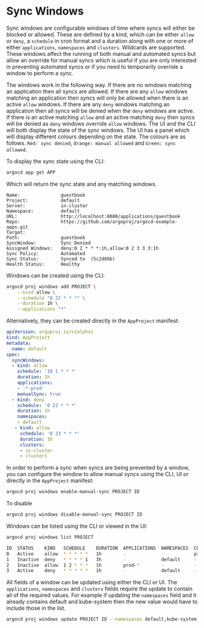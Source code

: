 # Sync Windows

Sync windows are configurable windows of time where syncs will either be blocked or allowed. These are defined
by a kind, which can be either `allow` or `deny`, a `schedule` in cron format and a duration along with one or 
more of either `applications`, `namespaces` and `clusters`. Wildcards are supported. These windows affect the running 
of both manual and automated syncs but allow an override for manual syncs which is useful if you are only interested
in preventing automated syncs or if you need to temporarily override a window to perform a sync.

The windows work in the following way. If there are no windows matching an application then all syncs are allowed. If there
are any `allow` windows matching an application then syncs will only be allowed when there is an active `allow` windows. If there
are any `deny` windows matching an application then all syncs will be denied when the `deny` windows are active. If there is an
active matching `allow` and an active matching `deny` then syncs will be denied as `deny` windows override `allow` windows. The
UI and the CLI will both display the state of the sync windows. The UI has a panel which will display different colours depending
on the state. The colours are as follows. `Red: sync denied`, `Orange: manual allowed` and `Green: sync allowed`.

To display the sync state using the CLI:

```bash
argocd app get APP
```

Which will return the sync state and any matching windows.

```
Name:               guestbook
Project:            default
Server:             in-cluster
Namespace:          default
URL:                http://localhost:8080/applications/guestbook
Repo:               https://github.com/argoproj/argocd-example-apps.git
Target:
Path:               guestbook
SyncWindow:         Sync Denied
Assigned Windows:   deny:0 2 * * *:1h,allow:0 2 3 3 3:1h
Sync Policy:        Automated
Sync Status:        Synced to  (5c2d89b)
Health Status:      Healthy
```

Windows can be created using the CLI:

```bash
argocd proj windows add PROJECT \
    --kind allow \
    --schedule "0 22 * * *" \
    --duration 1h \
    --applications "*"
```

Alternatively, they can be created directly in the `AppProject` manifest:
 
```yaml
apiVersion: argoproj.io/v1alpha1
kind: AppProject
metadata:
  name: default
spec:
  syncWindows:
  - kind: allow
    schedule: '10 1 * * *'
    duration: 1h
    applications:
    - '*-prod'
    manualSync: true
  - kind: deny
    schedule: '0 22 * * *'
    duration: 1h
    namespaces:
    - default
   - kind: allow
     schedule: '0 23 * * *'
     duration: 1h
     clusters:
     - in-cluster
     - cluster1
```

In order to perform a sync when syncs are being prevented by a window, you can configure the window to allow manual syncs
using the CLI, UI or directly in the `AppProject` manifest:

```bash
argocd proj windows enable-manual-sync PROJECT ID
```

To disable

```bash
argocd proj windows disable-manual-sync PROJECT ID
```

Windows can be listed using the CLI or viewed in the UI:

```bash
argocd proj windows list PROJECT
```

```bash
ID  STATUS    KIND   SCHEDULE    DURATION  APPLICATIONS  NAMESPACES  CLUSTERS  MANUALSYNC
0   Active    allow  * * * * *   1h        -             -           prod1     Disabled
1   Inactive  deny   * * * * 1   3h        -             default     -         Disabled
2   Inactive  allow  1 2 * * *   1h        prod-*        -           -         Enabled
3   Active    deny   * * * * *   1h        -             default     -         Disabled
```

All fields of a window can be updated using either the CLI or UI. The `applications`, `namespaces` and `clusters` fields
require the update to contain all of the required values. For example if updating the `namespaces` field and it already
contains default and kube-system then the new value would have to include those in the list. 

```bash
argocd proj windows update PROJECT ID --namespaces default,kube-system,prod1
```
